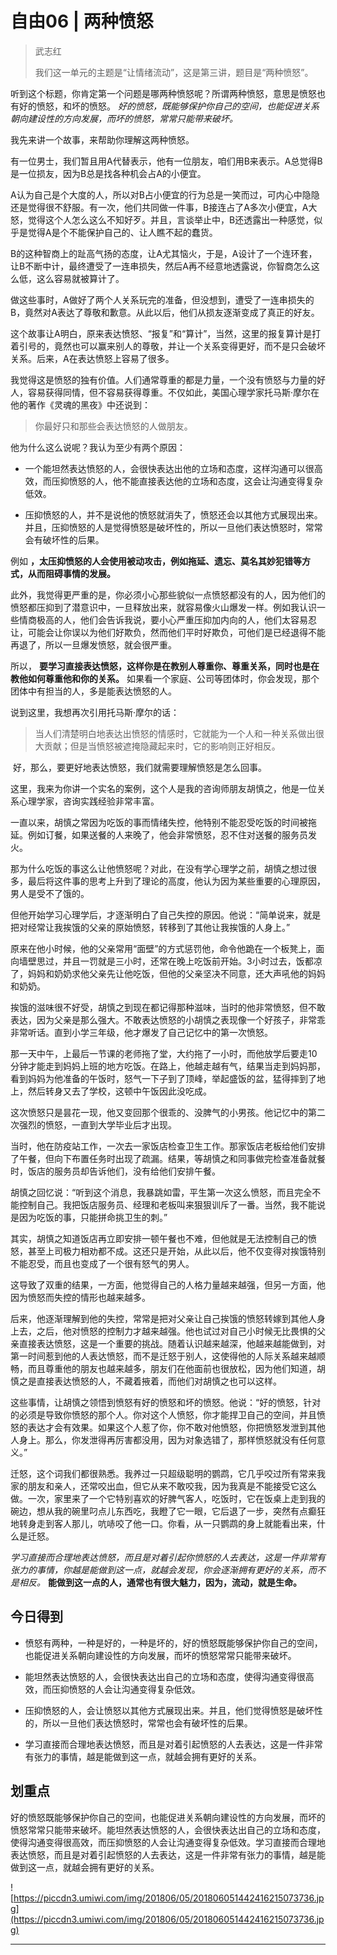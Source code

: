 # 自由06 | 两种愤怒

> 武志红
> 
> 我们这一单元的主题是“让情绪流动”，这是第三讲，题目是“两种愤怒”。

听到这个标题，你肯定第一个问题是哪两种愤怒呢？所谓两种愤怒，意思是愤怒也有好的愤怒，和坏的愤怒。 *好的愤怒，既能够保护你自己的空间，也能促进关系朝向建设性的方向发展，而坏的愤怒，常常只能带来破坏。*

我先来讲一个故事，来帮助你理解这两种愤怒。

有一位男士，我们暂且用A代替表示，他有一位朋友，咱们用B来表示。A总觉得B是一位损友，因为B总是找各种机会占A的小便宜。

A认为自己是个大度的人，所以对B占小便宜的行为总是一笑而过，可内心中隐隐还是觉得很不舒服。有一次，他们共同做一件事，B接连占了A多次小便宜，A大怒，觉得这个人怎么这么不知好歹。并且，言谈举止中，B还透露出一种感觉，似乎是觉得A是个不能保护自己的、让人瞧不起的蠢货。

B的这种智商上的趾高气扬的态度，让A尤其恼火，于是，A设计了一个连环套，让B不断中计，最终遭受了一连串损失，然后A再不经意地透露说，你智商怎么这么低，这么容易就被算计了。

做这些事时，A做好了两个人关系玩完的准备，但没想到，遭受了一连串损失的B，竟然对A表达了尊敬和歉意。从此以后，他们从损友逐渐变成了真正的好友。

这个故事让A明白，原来表达愤怒、“报复”和“算计”，当然，这里的报复算计是打着引号的，竟然也可以赢来别人的尊敬，并让一个关系变得更好，而不是只会破坏关系。后来，A在表达愤怒上容易了很多。

我觉得这是愤怒的独有价值。人们通常尊重的都是力量，一个没有愤怒与力量的好人，容易获得同情，但不容易获得尊重。不仅如此，美国心理学家托马斯·摩尔在他的著作《灵魂的黑夜》中还说到：

> 你最好只和那些会表达愤怒的人做朋友。

他为什么这么说呢？我认为至少有两个原因：

* 一个能坦然表达愤怒的人，会很快表达出他的立场和态度，这样沟通可以很高效，而压抑愤怒的人，他不能直接表达他的立场和态度，这会让沟通变得复杂低效。

* 压抑愤怒的人，并不是说他的愤怒就消失了，愤怒还会以其他方式展现出来。并且，压抑愤怒的人是觉得愤怒是破坏性的，所以一旦他们表达愤怒时，常常会有破坏性的后果。

例如 **，太压抑愤怒的人会使用被动攻击，例如拖延、遗忘、莫名其妙犯错等方式，从而阻碍事情的发展。**

此外，我觉得更严重的是，你必须小心那些貌似一点愤怒都没有的人，因为他们的愤怒都压抑到了潜意识中，一旦释放出来，就容易像火山爆发一样。例如我认识一些情商极高的人，他们会告诉我说，要小心严重压抑加内向的人，他们太容易忍让，可能会让你误以为他们好欺负，然而他们平时好欺负，可他们是已经退得不能再退了，所以一旦爆发愤怒，就会很严重。

所以， **要学习直接表达愤怒，这样你是在教别人尊重你、尊重关系，同时也是在教他如何尊重他和你的关系。** 如果看一个家庭、公司等团体时，你会发现，那个团体中有担当的人，多是能表达愤怒的人。

说到这里，我想再次引用托马斯·摩尔的话：

> 当人们清楚明白地表达出愤怒的情感时，它就能为一个人和一种关系做出很大贡献；但是当愤怒被遮掩隐藏起来时，它的影响则正好相反。

 好，那么，要更好地表达愤怒，我们就需要理解愤怒是怎么回事。

这里，我来为你讲一个实名的案例，这个人是我的咨询师朋友胡慎之，他是一位关系心理学家，咨询实践经验非常丰富。

一直以来，胡慎之常因为吃饭的事而情绪失控，他特别不能忍受吃饭的时间被拖延。例如订餐，如果送餐的人来晚了，他会非常愤怒，忍不住对送餐的服务员发火。

那为什么吃饭的事这么让他愤怒呢？对此，在没有学心理学之前，胡慎之想过很多，最后将这件事的思考上升到了理论的高度，他认为因为某些重要的心理原因，男人是受不了饿的。

但他开始学习心理学后，才逐渐明白了自己失控的原因。他说：“简单说来，就是把对经常让我挨饿的父亲的原始愤怒，转移到了其他让我挨饿的人身上。”

原来在他小时候，他的父亲常用“面壁”的方式惩罚他，命令他跪在一个板凳上，面向墙壁思过，并且一罚就是三小时，还常在晚上吃饭前开始。3小时过去，饭都凉了，妈妈和奶奶求他父亲先让他吃饭，但他的父亲坚决不同意，还大声吼他的妈妈和奶奶。

挨饿的滋味很不好受，胡慎之到现在都记得那种滋味，当时的他非常愤怒，但不敢表达，因为父亲是那么强大。不敢表达愤怒的小胡慎之表现像一个好孩子，非常乖非常听话。直到小学三年级，他才爆发了自己记忆中的第一次愤怒。

那一天中午，上最后一节课的老师拖了堂，大约拖了一小时，而他放学后要走10分钟才能走到妈妈上班的地方吃饭。在路上，他越走越有气，结果当走到妈妈那，看到妈妈为他准备的午饭时，怒气一下子到了顶峰，举起盛饭的盆，猛得摔到了地上，然后转身又去了学校，这顿中午饭因此没吃成。

这次愤怒只是昙花一现，他又变回那个很乖的、没脾气的小男孩。他记忆中的第二次强烈的愤怒，一直到大学毕业后才出现。

当时，他在防疫站工作，一次去一家饭店检查卫生工作。那家饭店老板给他们安排了午餐，但向下布置任务时出现了疏漏。结果，等胡慎之和同事做完检查准备就餐时，饭店的服务员却告诉他们，没有给他们安排午餐。

胡慎之回忆说：“听到这个消息，我暴跳如雷，平生第一次这么愤怒，而且完全不能控制自己。我把饭店服务员、经理和老板叫来狠狠训斥了一番。当然，我不能说是因为吃饭的事，只能拼命挑卫生的刺。”

其实，胡慎之知道饭店再立即安排一顿午餐也不难，但他就是无法控制自己的愤怒，甚至上司极力相劝都不成。这还只是开始，从此以后，他不仅变得对挨饿特别不能忍受，而且也变成了一个很有怒气的男人。

这导致了双重的结果，一方面，他觉得自己的人格力量越来越强，但另一方面，他因为愤怒而失控的情形也越来越多。

后来，他逐渐理解到他的失控，常常是把对父亲让自己挨饿的愤怒转嫁到其他人身上去，之后，他对愤怒的控制力才越来越强。他也试过对自己小时候无比畏惧的父亲直接表达愤怒，这是一个重要的挑战。随着认识越来越深，他越来越能做到，对第一时间惹到他的人表达愤怒，而不是迁怒于别人，这使得他的人际关系越来越顺畅，而且尊重他的朋友也越来越多，朋友们在他面前也很放松，因为他们知道，胡慎之是直接表达愤怒的人，不藏着掖着，而他们对胡慎之也可以这样。

这些事情，让胡慎之领悟到愤怒有好的愤怒和坏的愤怒。他说：“好的愤怒，针对的必须是导致你愤怒的那个人。你对这个人愤怒，你才能捍卫自己的空间，并且愤怒的表达才会有效果。如果这个人惹了你，你不敢对他愤怒，你把愤怒发泄到其他人身上。那么，你发泄得再厉害都没用，因为对象选错了，那样愤怒就没有任何意义。”

迁怒，这个词我们都很熟悉。我养过一只超级聪明的鹦鹉，它几乎咬过所有常来我家的朋友和亲人，还常咬出血，但它从来不敢咬我，因为我真是不能接受它这么做。一次，家里来了一个它特别喜欢的好脾气客人，吃饭时，它在饭桌上走到我的碗边，想从我的碗里叼点儿东西吃，我瞪了它一眼，它后退了一步，突然有点癫狂地转身走到客人那儿，吭哧咬了他一口。你看，从一只鹦鹉的身上就能看出来，什么是迁怒。

 *学习直接而合理地表达愤怒，而且是对着引起你愤怒的人去表达，这是一件非常有张力的事情，你越是能做到这一点，就越会发现，你会逐渐拥有更好的关系，而不是相反。*  **能做到这一点的人，通常也有很大魅力，因为，流动，就是生命。**

## 今日得到

* 愤怒有两种，一种是好的，一种是坏的，好的愤怒既能够保护你自己的空间，也能促进关系朝向建设性的方向发展，而坏的愤怒常常只能带来破坏。

* 能坦然表达愤怒的人，会很快表达出自己的立场和态度，使得沟通变得很高效，而压抑愤怒的人会让沟通变得复杂低效。

* 压抑愤怒的人，会让愤怒以其他方式展现出来。并且，他们觉得愤怒是破坏性的，所以一旦他们表达愤怒时，常常也会有破坏性的后果。

* 学习直接而合理地表达愤怒，而且是对着引起愤怒的人去表达，这是一件非常有张力的事情，越是能做到这一点，就越会拥有更好的关系。

## 划重点

好的愤怒既能够保护你自己的空间，也能促进关系朝向建设性的方向发展，而坏的愤怒常常只能带来破坏。能坦然表达愤怒的人，会很快表达出自己的立场和态度，使得沟通变得很高效，而压抑愤怒的人会让沟通变得复杂低效。学习直接而合理地表达愤怒，而且是对着引起愤怒的人去表达，这是一件非常有张力的事情，越是能做到这一点，就越会拥有更好的关系。

![https://piccdn3.umiwi.com/img/201806/05/201806051442416215073736.jpg](https://piccdn3.umiwi.com/img/201806/05/201806051442416215073736.jpg)

---
